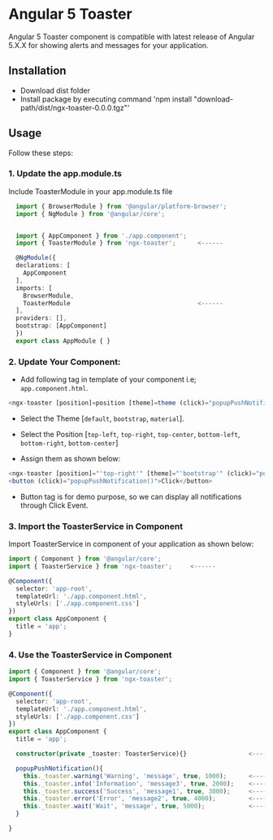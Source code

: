 # Angular 5 Toaster
Angular 5 Toaster component is compatible with latest release of Angular 5.X.X for showing alerts and messages for your application.

## Installation
 * Download dist folder
 * Install package by executing command 'npm install "download-path/dist/ngx-toaster-0.0.0.tgz"'

## Usage
Follow these steps:

### 1. Update the app.module.ts
Include ToasterModule in your app.module.ts file
```ts
  import { BrowserModule } from '@angular/platform-browser';
  import { NgModule } from '@angular/core';


  import { AppComponent } from './app.component';
  import { ToasterModule } from 'ngx-toaster';      <------

  @NgModule({
  declarations: [
    AppComponent
  ],
  imports: [
    BrowserModule,
    ToasterModule                                   <------
  ],
  providers: [],
  bootstrap: [AppComponent]
  })
  export class AppModule { }

```
### 2. Update Your Component:
* Add following tag in template of your component i.e; `app.component.html`.

```ts
<ngx-toaster [position]=position [theme]=theme (click)="popupPushNotification()"></ngx-toaster>
```

* Select the Theme [`default`, `bootstrap`, `material`].

* Select the Position [`top-left`, `top-right`, `top-center`, `bottom-left`, `bottom-right`, `bottom-center`]

* Assign them as shown below:

```ts
<ngx-toaster [position]="'top-right'" [theme]="'bootstrap'" (click)="popupPushNotification()"></ngx-toaster>
<button (click)="popupPushNotification()">Click</button>
```

* Button tag is for demo purpose, so we can display all notifications through Click Event.

### 3. Import the ToasterService in Component
Import ToasterService in component of your application as shown below:

```ts
import { Component } from '@angular/core';
import { ToasterService } from 'ngx-toaster';     <------

@Component({
  selector: 'app-root',
  templateUrl: './app.component.html',
  styleUrls: ['./app.component.css']
})
export class AppComponent {
  title = 'app';
}
```

### 4. Use the ToasterService in Component

```ts
import { Component } from '@angular/core';
import { ToasterService } from 'ngx-toaster';

@Component({
  selector: 'app-root',
  templateUrl: './app.component.html',
  styleUrls: ['./app.component.css']
})
export class AppComponent {
  title = 'app';

  constructor(private _toaster: ToasterService){}                 <------

  popupPushNotification(){
    this._toaster.warning('Warning', 'message', true, 1000);      <------
    this._toaster.info('Information', 'message3', true, 2000);    <------
    this._toaster.success('Success', 'message1', true, 3000);     <------
    this._toaster.error('Error', 'message2', true, 4000);         <------
    this._toaster.wait('Wait', 'message', true, 5000);            <------
  }

}

```


